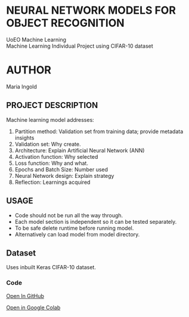 # NEURAL NETWORK MODELS FOR OBJECT RECOGNITION

UoEO Machine Learning  
Machine Learning Individual Project using CIFAR-10 dataset  

# AUTHOR

Maria Ingold  

## PROJECT DESCRIPTION

Machine learning model addresses:
1. Partition method: Validation set from training data; provide metadata insights
2. Validation set: Why create.
3. Architecture: Explain Artificial Neural Network (ANN)
4. Activation function: Why selected      
5. Loss function: Why and what.
6. Epochs and Batch Size: Number used
7. Neural Network design: Explain strategy
8. Reflection: Learnings acquired

## USAGE

* Code should not be run all the way through.  
* Each model section is independent so it can be tested separately.  
* To be safe delete runtime before running model. 
* Alternatively can load model from model directory. 

## Dataset

Uses inbuilt Keras CIFAR-10 dataset.

### Code

[Open In GitHub](https://github.com/mariaingold/ObjectRecognition/blob/main/ObjectRecognition.ipynb)

[Open in Google Colab](https://colab.research.google.com/github/mariaingold/ObjectRecognition/blob/main/ObjectRecognition.ipynb)
